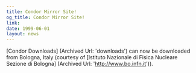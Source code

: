 ```yaml
---
title: Condor Mirror Site!
og_title: Condor Mirror Site!
link: 
date: 1999-06-01
layout: news
---
```


[Condor Downloads] (Archived Url: 'downloads') can now be downloaded from Bologna, Italy (courtesy of [Istituto Nazionale di Fisica Nucleare Sezione di Bologna] (Archived Url: 'http://www.bo.infn.it')).
